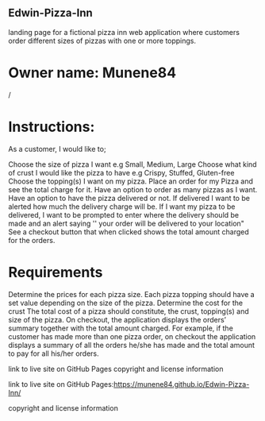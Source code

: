 ## Edwin-Pizza-Inn
landing page for a fictional pizza inn
web application where customers order different sizes of pizzas with one or more toppings.

# Owner name: Munene84
/


# Instructions:
As a customer, I would like to;

Choose the size of pizza I want e.g Small, Medium, Large
Choose what kind of crust I would like the pizza to have e.g Crispy, Stuffed, Gluten-free
Choose the topping(s) I want on my pizza.
Place an order for my Pizza and see the total charge for it.
Have an option to order as many pizzas as I want.
Have an option to have the pizza delivered or not.  If delivered I want to be alerted how much the delivery charge will be.
If I want my pizza to be delivered, I want to be prompted to enter where the delivery should be made and an alert saying '' your order will be delivered to your location"
See a checkout button that when clicked shows the total amount charged for the orders.
# Requirements
Determine the prices for each pizza size.
Each pizza topping should have a set value depending on the size of the pizza.
Determine the cost for the crust
The total cost of a pizza should constitute, the crust, topping(s) and size of the pizza.
On checkout, the application displays the orders’ summary together with the total amount charged. For example, if the customer has made more than one pizza order, on checkout the application displays a summary of all the orders he/she has made and the total amount to pay for all his/her orders.

link to live site on GitHub Pages
copyright and license information

link to live site on GitHub Pages:https://munene84.github.io/Edwin-Pizza-Inn/

copyright and license information
